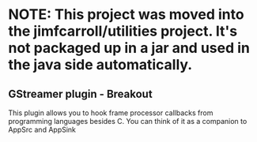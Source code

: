 # NOTE: This project was moved into the jimfcarroll/utilities project. It's not packaged up in a jar and used in the java side automatically.

## GStreamer plugin - Breakout

This plugin allows you to hook frame processor callbacks from programming languages besides C. You can think of it as a companion to AppSrc and AppSink
